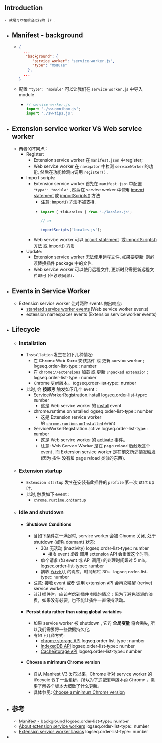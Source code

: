 ## Introduction
	- 就是可以在后台运行的 js .
- ## Manifest - background
	- ``` json
	  {
	    ...
	     "background": {
	        "service_worker": "service-worker.js",
	        "type": "module"
	      },
	    ...
	  }
	  ```
	- 配置 `"type": "module"` 可以让我们在 `service-worker.js` 中导入 module .
		- ``` js
		  // service-worker.js
		  import './sw-omnibox.js';
		  import './sw-tips.js';
		  ```
- ## Extension service worker VS Web service worker
	- 两者的不同点：
		- Register:
			- Extension service worker 在 `manifest.json` 中 register;
			- Web service worker 在 `navigator` 中检测 `serviceWorker` 的功能, 然后在功能检测内调用 `register()` .
		- Import scripts:
			- Extension service worker 首先在 `manifest.json` 中配置 `"type": "module"` , 然后在 service worker 中使用 [import statement](https://developer.mozilla.org/docs/Web/JavaScript/Reference/Statements/import) 或 [importScripts()](https://developer.mozilla.org/docs/Web/API/WorkerGlobalScope/importScripts) 方法
				- 注意: [import()](https://developer.mozilla.org/docs/Web/JavaScript/Reference/Operators/import) 方法不被支持.
				- ``` js
				  import { tldLocales } from './locales.js';
				  
				  // or
				  
				  importScripts('locales.js');
				  ```
			- Web service worker 可以  [import statement](https://developer.mozilla.org/docs/Web/JavaScript/Reference/Statements/import)  或 [importScripts()](https://developer.mozilla.org/docs/Web/API/WorkerGlobalScope/importScripts) 方法 或  [import()](https://developer.mozilla.org/docs/Web/JavaScript/Reference/Operators/import) 方法
		- Update:
			- Extension service worker 无法使用远程文件, 如果要更新, 则必须替换插件 package 中的文件.
			- Web service worker 可以使用远程文件, 更新时只需更新远程文件即可 (但必须同源) .
- ## Events in Service Worker
	- Extension service worker 会对两种 events 做出响应:
		- [standard service worker events](https://developer.mozilla.org/docs/Web/API/ServiceWorkerGlobalScope#events) (Web service worker events)
		- extension namespaces events  (Extension service worker events)
- ## Lifecycle
	- ### Installation
		- `Installation` 发生在如下几种情况:
			- 在 Chrome Web Store 安装插件 或 更新 service worker ;
			  logseq.order-list-type:: number
			- 在 `chrome://extensions` 加载 或 更新 `unpacked extension` ;
			  logseq.order-list-type:: number
			- Chrome 更新版本。
			  logseq.order-list-type:: number
		- 此时, 会 **按顺序** 触发如下几个 event :
			- ServiceWorkerRegistration.install
			  logseq.order-list-type:: number
				- 这是 Web service worker 的 [install](https://developer.mozilla.org/docs/Web/API/ServiceWorkerGlobalScope/install_event) event
			- chrome.runtime.onInstalled
			  logseq.order-list-type:: number
				- 这是 Extension service worker 的 [`chrome.runtime.onInstalled`](https://developer.chrome.com/docs/extensions/reference/api/runtime#event-onInstalled) event
			- ServiceWorkerRegistration.active
			  logseq.order-list-type:: number
				- 这是 Web service worker 的 [activate](https://developer.mozilla.org/docs/Web/API/ServiceWorkerGlobalScope/activate_event) 事件。
				- 注意: Web  Service Worker 是在 page reload 后触发这个 event , 而 Extension service worker 是在前文所述情况触发 (因为 插件 没有和 page reload 类似的东西).
	- ### Extension startup
		- `Extension startup` 发生在安装有此插件的 `profile` 第一次 start up 时.
		- 此时, 触发如下 event：
			- [`chrome.runtime.onStartup`](https://developer.chrome.com/docs/extensions/reference/api/runtime#event-onStartup)
	- ### Idle and shutdown
		- #### Shutdown Conditions
			- 当如下条件之一满足时, service worker 会被 Chrome 关闭, 处于 shutdown (或称 dormant) 状态:
				- 30s 无活动 (inactivity)
				  logseq.order-list-type:: number
					- 接收 event 或者 调用 extension API 会重置这个时间。
				- 单个请求 (如 event 或 API 调用) 的处理时间超过 5 min。
				  logseq.order-list-type:: number
				- 接收 [`fetch()`](https://developer.mozilla.org/docs/Web/API/fetch) 的响应，时间超过 30s .
				  logseq.order-list-type:: number
			- 注意: 接收 event 或者 调用 extension API 会再次唤醒 (revive) service worker .
			- 设计插件时，应该考虑到插件休眠的情况；但为了避免资源的浪费，如果没有必要，也不能让插件一直保持活动。
		- #### Persist data rather than using global variables
			- 如果 service worker 被 shutdown , 它的 **全局变量** 将会丢失, 所以我们需要将一些数据持久化。
			- 有如下几种方式:
				- [chrome.storage API](https://developer.chrome.com/docs/extensions/reference/api/storage)
				  logseq.order-list-type:: number
				- [IndexedDB API](https://developer.mozilla.org/docs/Web/API/IndexedDB_API)
				  logseq.order-list-type:: number
				- [CacheStorage API](https://developer.mozilla.org/docs/Web/API/CacheStorage)
				  logseq.order-list-type:: number
		- #### Choose a minimum Chrome version
			- 自从 Manifest V3 发布以来，Chrome 针对 service worker 的 lifecycle 做了一些更新，所以为了适配更早版本的 Chrome ，需要了解各个版本大概做了什么更新。
			- 具体参见: [Choose a minimum Chrome version](https://developer.chrome.com/docs/extensions/develop/concepts/service-workers/lifecycle#timeouts)
- ## 参考
	- [Manifest - background ](https://developer.chrome.com/docs/extensions/reference/manifest/background)
	  logseq.order-list-type:: number
	- [About extension service workers](https://developer.chrome.com/docs/extensions/develop/concepts/service-workers#manifest)
	  logseq.order-list-type:: number
	- [Extension service worker basics](https://developer.chrome.com/docs/extensions/develop/concepts/service-workers/basics)
	  logseq.order-list-type:: number
-